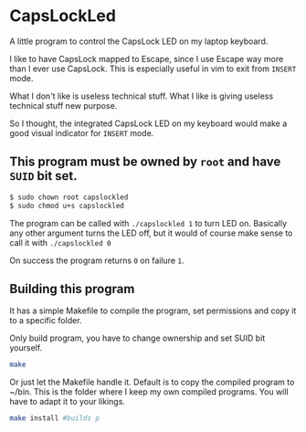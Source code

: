 # CapsLockLed
A little program to control the CapsLock LED on my laptop keyboard.

I like to have CapsLock mapped to Escape, since I use Escape way more than I ever use CapsLock.
This is especially useful in vim to exit from `INSERT` mode.

What I don't like is useless technical stuff.
What I like is giving useless technical stuff new purpose.

So I thought, the integrated CapsLock LED on my keyboard would make a good visual indicator for `INSERT` mode.

## This program must be owned by `root` and have `SUID` bit set.

```bash
$ sudo chown root capslockled
$ sudo chmod u+s capslockled
```

The program can be called with
`./capslockled 1` to turn LED on. Basically any other argument turns the LED off, but it would of course make sense to call it with `./capslockled 0`

On success the program returns `0` on failure `1`.

## Building this program

It has a simple Makefile to compile the program, set permissions and copy it to a specific folder.

Only build program, you have to change ownership and set SUID bit yourself.

```bash
make
```

Or just let the Makefile handle it.
Default is to copy the compiled program to ~/bin. This is the folder where I keep my own compiled programs. You will have to adapt it to your likings.

```bash
make install #builds p
```


